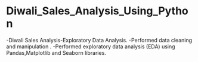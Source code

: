 # Diwali_Sales_Analysis_Using_Python
-Diwali Sales Analysis-Exploratory Data Analysis.
-Performed data cleaning and manipulation .
-Performed exploratory data analysis (EDA) using Pandas,Matplotlib and Seaborn libraries.
